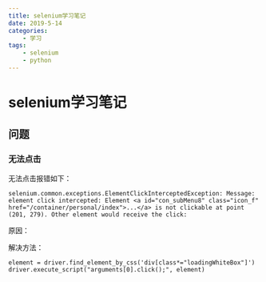 ```yaml
---
title: selenium学习笔记
date: 2019-5-14
categories:
    - 学习
tags: 
    - selenium
    - python
---
```

# selenium学习笔记

## 问题
### 无法点击
无法点击报错如下：
    
    selenium.common.exceptions.ElementClickInterceptedException: Message: element click intercepted: Element <a id="con_subMenu8" class="icon_f" href="/container/personal/index">...</a> is not clickable at point (201, 279). Other element would receive the click:

原因：

解决方法：

    element = driver.find_element_by_css('div[class*="loadingWhiteBox"]')
    driver.execute_script("arguments[0].click();", element)